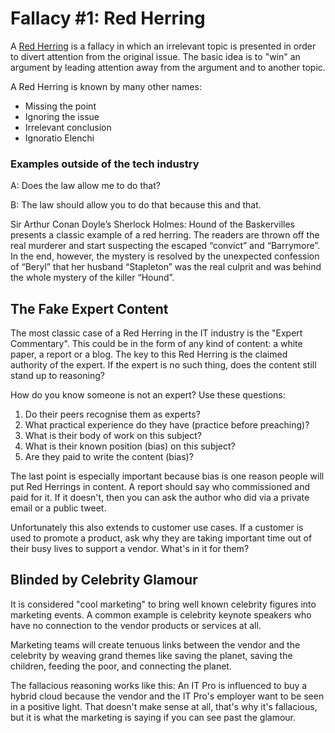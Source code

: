 # Fallacy #1: Red Herring

A [Red Herring](https://en.wikipedia.org/wiki/Ignoratio_elenchi) is a fallacy in which an irrelevant topic is presented in order to divert attention from the original issue. The basic idea is to "win" an argument by leading attention away from the argument and to another topic.

A Red Herring is known by many other names:

* Missing the point
* Ignoring the issue
* Irrelevant conclusion
* Ignoratio Elenchi  


### Examples outside of the tech industry

A: Does the law allow me to do that?

B: The law should allow you to do that because this and that.

Sir Arthur Conan Doyle’s Sherlock Holmes: Hound of the Baskervilles presents a classic example of a red herring. The readers are thrown off the real murderer and start suspecting the escaped “convict” and “Barrymore”. In the end, however, the mystery is resolved by the unexpected confession of “Beryl” that her husband “Stapleton” was the real culprit and was behind the whole mystery of the killer “Hound”.

## The Fake Expert Content

The most classic case of a Red Herring in the IT industry is the "Expert Commentary". This could be in the form of any kind of content: a white paper, a report or a blog. The key to this Red Herring is the claimed authority of the expert. If the expert is no such thing, does the content still stand up to reasoning?

How do you know someone is not an expert? Use these questions:

1.  Do their peers recognise them as experts?
2.  What practical experience do they have (practice before preaching)?
3.  What is their body of work on this subject?
4.  What is their known position (bias) on this subject?
5.  Are they paid to write the content (bias)?

The last point is especially important because bias is one reason people will put Red Herrings in content. A report should say who commissioned and paid for it. If it doesn't, then you can ask the author who did via a private email or a public tweet. 

Unfortunately this also extends to customer use cases. If a customer is used to promote a product, ask why they are taking important time out of their busy lives to support a vendor. What's in it for them?

## Blinded by Celebrity Glamour

It is considered "cool marketing" to bring well known celebrity figures into marketing events. A common example is celebrity keynote speakers who have no connection to the vendor products or services at all. 

Marketing teams will create tenuous links between the vendor and the celebrity by weaving grand themes like saving the planet, saving the children, feeding the poor, and connecting the planet.

The fallacious reasoning works like this: An IT Pro is influenced to buy a hybrid cloud because the vendor and the IT Pro's employer want to be seen in a positive light. That doesn't make sense at all, that's why it's fallacious, but it is what the marketing is saying if you can see past the glamour.
